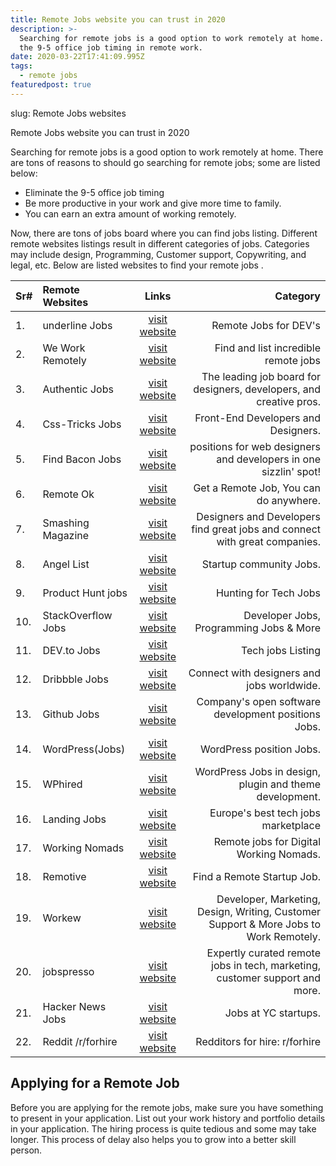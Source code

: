 ```yaml
---
title: Remote Jobs website you can trust in 2020
description: >-
  Searching for remote jobs is a good option to work remotely at home. Eliminate
  the 9-5 office job timing in remote work.
date: 2020-03-22T17:41:09.995Z
tags:
  - remote jobs
featuredpost: true
---
```

slug: Remote Jobs websites

Remote Jobs website you can trust in 2020

Searching for remote jobs is a good option to work remotely at home. There are tons of reasons to should go searching for remote jobs; some are listed below:

- Eliminate the 9-5 office job timing
- Be more productive in your work and give more time to family.
- You can earn an extra amount of working remotely.

Now, there are tons of jobs board where you can find jobs listing. Different remote websites listings result in different categories of jobs. Categories may include design, Programming, Customer support, Copywriting, and legal, etc. Below are listed websites to find your remote jobs.

|Sr# | Remote Websites | Links | Category  | 
|:--- |:---- |:----:| ----:|
|1.| underline Jobs | [visit website](https://www.underlinejobs.com) | Remote Jobs for DEV's  |
|2.| We Work Remotely | [visit website](https://weworkremotely.com) | Find and list incredible remote jobs  |
|3.| Authentic Jobs | [visit website](https://authenticjobs.com) | The leading job board for designers, developers, and creative pros.  |
|4.| Css-Tricks Jobs | [visit website](https://css-tricks.com/jobs) | Front-End Developers and Designers.  |
|5.| Find Bacon Jobs | [visit website](https://findbacon.com) | positions for web designers and developers in one sizzlin' spot!  |
|6.| Remote Ok | [visit website](https://remoteok.io) | Get a Remote Job, You can do anywhere.  |
|7.| Smashing Magazine | [visit website](https://www.smashingmagazine.com/jobs) | Designers and Developers find great jobs and connect with great companies.  |
|8.| Angel List | [visit website](https://angel.co) | Startup community Jobs.  |
|9.| Product Hunt jobs | [visit website](https://www.producthunt.com/jobs) | Hunting for Tech Jobs  |
|10.| StackOverflow Jobs | [visit website](https://stackoverflow.com/jobs) | Developer Jobs, Programming Jobs & More  |
|11.| DEV.to Jobs | [visit website](https://dev.to/listings/jobs) | Tech jobs Listing  |
|12.| Dribbble Jobs | [visit website](https://dribbble.com/jobs) | Connect with designers and jobs worldwide.  |
|13.| Github Jobs | [visit website](https://jobs.github.com/positions) | Company's open software development positions Jobs.  |
|14.| WordPress(Jobs) | [visit website](https://jobs.wordpress.net) | WordPress position Jobs.  |
|15.| WPhired | [visit website](https://www.wphired.com) | WordPress Jobs in design, plugin and theme development.  |
|16.| Landing Jobs | [visit website](https://landing.jobs) | Europe's best tech jobs marketplace  |
|17.| Working Nomads | [visit website](https://www.workingnomads.co/jobs) | Remote jobs for Digital Working Nomads.  |
|18.| Remotive | [visit website](https://remotive.io) | Find a Remote Startup Job.  |
|19.| Workew | [visit website](https://workew.com) | Developer, Marketing, Design, Writing, Customer Support & More Jobs to Work Remotely.  |
|20.| jobspresso | [visit website](https://jobspresso.co) | Expertly curated remote jobs in tech, marketing, customer support and more.  |
|21.| Hacker News Jobs | [visit website](https://news.ycombinator.com/jobs) | Jobs at YC startups.  |
|22.| Reddit /r/forhire | [visit website](https://www.reddit.com/r/forhire) | Redditors for hire: r/forhire  |

## Applying for a Remote Job

Before you are applying for the remote jobs, make sure you have something to present in your application. List out your work history and portfolio details in your application. The hiring process is quite tedious and some may take longer. This process of delay also helps you to grow into a better skill person.